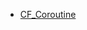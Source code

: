 - [CF_Coroutine](https://github.com/RandyGaul/cute_framework/blob/master/docs/coroutine/cf_coroutine.md)

